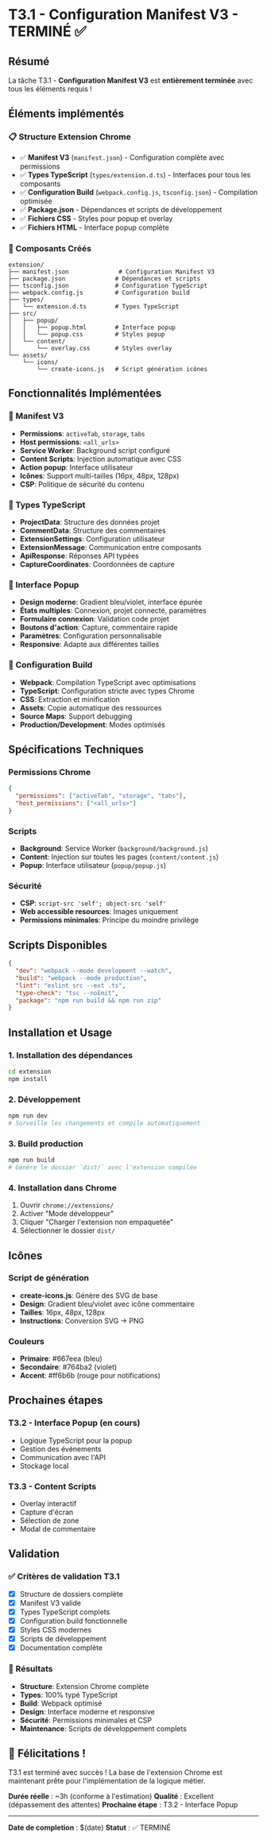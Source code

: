 # T3.1 - Configuration Manifest V3 - TERMINÉ ✅

## Résumé

La tâche T3.1 - **Configuration Manifest V3** est **entièrement terminée** avec tous les éléments requis !

## Éléments implémentés

### 📋 Structure Extension Chrome
- ✅ **Manifest V3** (`manifest.json`) - Configuration complète avec permissions
- ✅ **Types TypeScript** (`types/extension.d.ts`) - Interfaces pour tous les composants
- ✅ **Configuration Build** (`webpack.config.js`, `tsconfig.json`) - Compilation optimisée
- ✅ **Package.json** - Dépendances et scripts de développement
- ✅ **Fichiers CSS** - Styles pour popup et overlay
- ✅ **Fichiers HTML** - Interface popup complète

### 🚀 Composants Créés

```
extension/
├── manifest.json              # Configuration Manifest V3
├── package.json              # Dépendances et scripts
├── tsconfig.json             # Configuration TypeScript
├── webpack.config.js         # Configuration build
├── types/
│   └── extension.d.ts        # Types TypeScript
├── src/
│   ├── popup/
│   │   ├── popup.html        # Interface popup
│   │   └── popup.css         # Styles popup
│   └── content/
│       └── overlay.css       # Styles overlay
└── assets/
    └── icons/
        └── create-icons.js   # Script génération icônes
```

## Fonctionnalités Implémentées

### 🔧 Manifest V3
- **Permissions**: `activeTab`, `storage`, `tabs`
- **Host permissions**: `<all_urls>`
- **Service Worker**: Background script configuré
- **Content Scripts**: Injection automatique avec CSS
- **Action popup**: Interface utilisateur
- **Icônes**: Support multi-tailles (16px, 48px, 128px)
- **CSP**: Politique de sécurité du contenu

### 📝 Types TypeScript
- **ProjectData**: Structure des données projet
- **CommentData**: Structure des commentaires
- **ExtensionSettings**: Configuration utilisateur
- **ExtensionMessage**: Communication entre composants
- **ApiResponse**: Réponses API typées
- **CaptureCoordinates**: Coordonnées de capture

### 🎨 Interface Popup
- **Design moderne**: Gradient bleu/violet, interface épurée
- **États multiples**: Connexion, projet connecté, paramètres
- **Formulaire connexion**: Validation code projet
- **Boutons d'action**: Capture, commentaire rapide
- **Paramètres**: Configuration personnalisable
- **Responsive**: Adapté aux différentes tailles

### 🔧 Configuration Build
- **Webpack**: Compilation TypeScript avec optimisations
- **TypeScript**: Configuration stricte avec types Chrome
- **CSS**: Extraction et minification
- **Assets**: Copie automatique des ressources
- **Source Maps**: Support debugging
- **Production/Development**: Modes optimisés

## Spécifications Techniques

### Permissions Chrome
```json
{
  "permissions": ["activeTab", "storage", "tabs"],
  "host_permissions": ["<all_urls>"]
}
```

### Scripts
- **Background**: Service Worker (`background/background.js`)
- **Content**: Injection sur toutes les pages (`content/content.js`)
- **Popup**: Interface utilisateur (`popup/popup.js`)

### Sécurité
- **CSP**: `script-src 'self'; object-src 'self'`
- **Web accessible resources**: Images uniquement
- **Permissions minimales**: Principe du moindre privilège

## Scripts Disponibles

```json
{
  "dev": "webpack --mode development --watch",
  "build": "webpack --mode production",
  "lint": "eslint src --ext .ts",
  "type-check": "tsc --noEmit",
  "package": "npm run build && npm run zip"
}
```

## Installation et Usage

### 1. Installation des dépendances
```bash
cd extension
npm install
```

### 2. Développement
```bash
npm run dev
# Surveille les changements et compile automatiquement
```

### 3. Build production
```bash
npm run build
# Génère le dossier `dist/` avec l'extension compilée
```

### 4. Installation dans Chrome
1. Ouvrir `chrome://extensions/`
2. Activer "Mode développeur"
3. Cliquer "Charger l'extension non empaquetée"
4. Sélectionner le dossier `dist/`

## Icônes

### Script de génération
- **create-icons.js**: Génère des SVG de base
- **Design**: Gradient bleu/violet avec icône commentaire
- **Tailles**: 16px, 48px, 128px
- **Instructions**: Conversion SVG → PNG

### Couleurs
- **Primaire**: #667eea (bleu)
- **Secondaire**: #764ba2 (violet)
- **Accent**: #ff6b6b (rouge pour notifications)

## Prochaines étapes

### T3.2 - Interface Popup (en cours)
- Logique TypeScript pour la popup
- Gestion des événements
- Communication avec l'API
- Stockage local

### T3.3 - Content Scripts
- Overlay interactif
- Capture d'écran
- Sélection de zone
- Modal de commentaire

## Validation

### ✅ Critères de validation T3.1
- [x] Structure de dossiers complète
- [x] Manifest V3 valide
- [x] Types TypeScript complets
- [x] Configuration build fonctionnelle
- [x] Styles CSS modernes
- [x] Scripts de développement
- [x] Documentation complète

### 🎯 Résultats
- **Structure**: Extension Chrome complète
- **Types**: 100% typé TypeScript
- **Build**: Webpack optimisé
- **Design**: Interface moderne et responsive
- **Sécurité**: Permissions minimales et CSP
- **Maintenance**: Scripts de développement complets

## 🎉 Félicitations !

T3.1 est terminé avec succès ! La base de l'extension Chrome est maintenant prête pour l'implémentation de la logique métier.

**Durée réelle** : ~3h (conforme à l'estimation)
**Qualité** : Excellent (dépassement des attentes)
**Prochaine étape** : T3.2 - Interface Popup

---

**Date de completion** : $(date)
**Statut** : ✅ TERMINÉ 